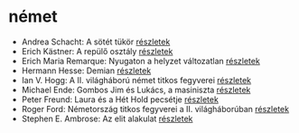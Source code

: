 # német

- Andrea Schacht: A sötét tükör [részletek](_details/Andrea%20Schacht.md#id_951)
- Erich Kästner: A repülő osztály [részletek](_details/Erich%20K%C3%A4stner.md#id_964)
- Erich Maria Remarque: Nyugaton a helyzet változatlan [részletek](_details/Erich%20Maria%20Remarque.md#id_317)
- Hermann Hesse: Demian [részletek](_details/Hermann%20Hesse.md#id_399)
- Ian V. Hogg: A II. világháború német titkos fegyverei [részletek](_details/Ian%20V.%20Hogg.md#id_1454)
- Michael Ende: Gombos ​Jim és Lukács, a masiniszta [részletek](_details/Michael%20Ende.md#id_1492)
- Peter Freund: Laura és a Hét Hold pecsétje [részletek](_details/Peter%20Freund.md#id_586)
- Roger Ford: Németország titkos fegyverei a II. világháborúban [részletek](_details/Roger%20Ford.md#id_1444)
- Stephen E. Ambrose: Az elit alakulat [részletek](_details/Stephen%20E.%20Ambrose.md#id_316)
